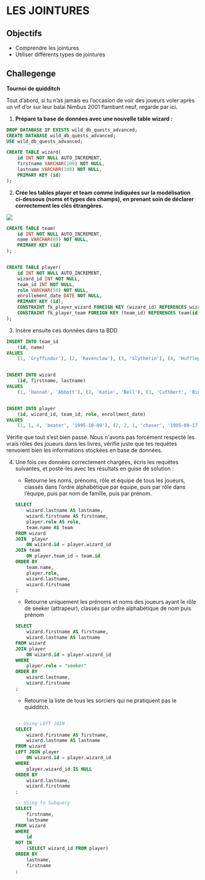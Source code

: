 # LES JOINTURES

## Objectifs

- Comprendre les jointures
- Utiliser différents types de jointures

## Challegenge

**Tournoi de quidditch**

Tout d’abord, si tu n’as jamais eu l’occasion de voir des joueurs voler après un vif d’or sur leur balai Nimbus 2001 flambant neuf, regarde par ici.

1. **Prépare ta base de données avec une nouvelle table wizard :**

```SQL
DROP DATABASE IF EXISTS wild_db_quests_advanced;
CREATE DATABASE wild_db_quests_advanced;
USE wild_db_quests_advanced;

CREATE TABLE wizard(
    id INT NOT NULL AUTO_INCREMENT,
    firstname VARCHAR(100) NOT NULL,
    lastname VARCHAR(100) NOT NULL,
    PRIMARY KEY (id)
);
```


2. **Crée les tables player et team comme indiquées sur la modélisation ci-dessous (noms et types des champs), en prenant soin de déclarer correctement les clés étrangères.**

![](https://imgur.com/9GXeTFZ.png)


```SQL 
CREATE TABLE team(
    id INT NOT NULL AUTO_INCREMENT,
    name VARCHAR(80) NOT NULL,
    PRIMARY KEY (id)
);


CREATE TABLE player(
    id INT NOT NULL AUTO_INCREMENT,
    wizard_id INT NOT NULL,
    team_id INT NOT NULL,
    role VARCHAR(50) NOT NULL,
    enrollement_date DATE NOT NULL,
    PRIMARY KEY (id),
    CONSTRAINT fk_player_wizard FOREIGN KEY (wizard_id) REFERENCES wizard(id),
    CONSTRAINT fk_player_team FOREIGN KEY (team_id) REFERENCES team(id)
);

```

3. Insère ensuite ces données dans ta BDD


```SQL
INSERT INTO team_id
    (id, name)
VALUES
    (1, 'Gryffindor'), (2, 'Ravenclaw'), (3, 'Slytherin'), (4, 'Hufflepuff');


INSERT INTO wizard
    (id, firstname, lastname)
VALUES
    (1, 'Hannah', 'Abbott'), (2, 'Katie', 'Bell'), (3, 'Cuthbert', 'Binns'), (4, 'Phineas', 'Nigellus'), (5, 'Regulus', 'Black'), (6, 'Sirius', 'Black'), (7, 'Amelia', 'Bones'), (8, 'Susan', 'Bones'), (9, 'Terry', 'Boot'), (10, 'Lavender', 'Brown'), (11, 'Millicent', 'Bulstrode'), (12, 'Cho', 'Chang'), (13, 'Penelope', 'Clearwater'), (14, 'Michael', 'Corner'), (15, 'Crabbe', ''), (16, 'Vincent', 'Crabbe'), (17, 'Colin', 'Creevey'), (18, 'Dennis', 'Creevey'), (19, 'Cedric', 'Diggory'), (20, 'Aberforth', 'Dumbledore'), (21, 'Albus', 'Dumbledore'), (22, 'Marietta', 'Edgecombe'), (23, 'Justin', 'Finch-Fletchley'), (24, 'Seamus', 'Finnigan'), (25, 'Marcus', 'Flint'), (26, 'Filius', 'Flitwick'), (27, 'Anthony', 'Goldstein'), (28, 'Gregory', 'Goyle'), (29, 'Hermione', 'Granger'), (30, 'Godric', 'Gryffindor'), (31, 'Rubeus', 'Hagrid'), (32, 'Helga', 'Hufflepuff'), (33, 'Angelina', 'Johnson'), (34, 'Lee', 'Jordan'), (35, 'Bellatrix', 'Lestrange'), (36, 'Rabastan', 'Lestrange'), (37, 'Rodolphus', 'Lestrange'), (38, 'Gilderoy', 'Lockhart'), (39, 'Alice', 'Longbottom'), (40, 'Frank', 'Longbottom'), (41, 'Augusta', 'Longbottom'), (42, 'Neville', 'Longbottom'), (43, 'Luna', 'Lovegood'), (44, 'Xenophilius', 'Lovegood'), (45, 'Remus', 'Lupin'), (46, 'Draco', 'Malfoy'), (47, 'Lucius', 'Malfoy'), (48, 'Narcissa', 'Malfoy'), (49, 'Minerva', 'McGonagall'), (50, 'Theodore', 'Nott'), (51, 'Garrick', 'Ollivander'), (52, 'Pansy', 'Parkinson'), (53, 'Padma', 'Patil'), (54, 'Parvati', 'Patil'), (55, 'Peter', 'Pettigrew'), (56, 'Harry', 'Potter'), (57, 'James', 'Potter'), (58, 'Lily', 'J.'), (59, 'Quirinus', 'Quirrell'), (60, 'Helena', 'Ravenclaw'), (61, 'Rowena', 'Ravenclaw'), (62, 'Tom', 'Riddle'), (63, 'Demelza', 'Robins'), (64, 'Newton', 'Scamander'), (65, 'Horace', 'Slughorn'), (66, 'Salazar', 'Slytherin'), (67, 'Hepzibah', 'Smith'), (68, 'Zacharias', 'Smith'), (69, 'Severus', 'Snape'), (70, 'Alicia', 'Spinnet'), (71, 'Pomona', 'Sprout'), (72, 'Dean', 'Thomas'), (73, 'Andromeda', 'Tonks'), (74, 'Nymphadora', 'Tonks'), (75, 'Sybill', 'Trelawney'), (76, 'Dolores', 'Umbridge'), (77, 'Romilda', 'Vane'), (78, 'Arthur', 'Weasley'), (79, 'William', 'Weasley'), (80, 'Charles', 'Weasley'), (81, 'Fred', 'Weasley'), (82, 'George', 'Weasley'), (83, 'Ginevra', 'Weasley'), (84, 'Molly', 'Weasley'), (85, 'Percy', 'Weasley'), (86, 'Ronald', 'Weasley'), (87, 'Oliver', 'Wood'), (88, 'Blaise', 'Zabini'), (89, 'Bloody', 'Baron'), (90, 'Cadogan', ''), (91, 'Fat', 'Friar'), (92, 'Myrtle', 'Warren');


INSERT INTO player
    (id, wizard_id, team_id, role, enrollment_date)
VALUES
    (1, 1, 4, 'beater', '1995-10-09'), (2, 2, 1, 'chaser', '1995-08-17'), (3, 3, 1, 'seeker', '1994-12-03'), (4, 4, 3, 'chaser', '1995-03-24'), (5, 5, 3, 'keeper', '1997-07-16'), (6, 6, 1, 'beater', '1994-01-10'), (7, 7, 4, 'chaser', '1999-01-21'), (8, 8, 4, 'keeper', '1991-10-20'), (10, 10, 1, 'beater', '1991-08-03'), (11, 11, 3, 'beater', '1996-10-04'), (12, 12, 2, 'chaser', '1992-01-27'), (13, 13, 2, 'beater', '1991-01-11'), (14, 14, 2, 'seeker', '1995-08-17'), (16, 16, 3, 'beater', '1992-11-27'), (17, 17, 1, 'seeker', '1993-07-07'), (18, 18, 1, 'keeper', '1991-05-01'), (19, 19, 4, 'keeper', '1997-11-02'), (20, 20, 1, 'keeper', '1995-04-24'), (21, 21, 1, 'chaser', '1991-03-12'), (22, 22, 2, 'chaser', '1990-07-05'), (23, 23, 4, 'beater', '1995-01-06'), (24, 24, 1, 'beater', '1997-02-08'), (25, 25, 3, 'beater', '1996-12-16'), (26, 26, 2, 'chaser', '1997-02-07'), (27, 27, 2, 'chaser', '1999-07-31'), (28, 28, 3, 'seeker', '1994-05-13'), (29, 29, 1, 'chaser', '1997-08-14'), (30, 30, 1, 'seeker', '1993-08-30'), (31, 31, 1, 'beater', '1994-11-16'), (32, 32, 4, 'seeker', '1992-08-14'), (33, 33, 1, 'keeper', '1995-12-02'), (34, 34, 1, 'chaser', '1996-01-31'), (35, 35, 3, 'chaser', '1992-03-21'), (36, 36, 3, 'seeker', '1997-10-30'), (37, 37, 3, 'chaser', '1991-04-27'), (38, 38, 2, 'chaser', '1998-04-05'), (39, 39, 1, 'beater', '1992-02-17'), (40, 40, 1, 'chaser', '1995-10-15'), (41, 41, 1, 'chaser', '1999-10-25'), (42, 42, 1, 'chaser', '1998-05-06'), (43, 43, 2, 'chaser', '1998-03-01'), (44, 44, 2, 'chaser', '1991-03-11'), (46, 46, 3, 'chaser', '1993-11-02'), (47, 47, 3, 'chaser', '1992-03-12'), (48, 48, 3, 'seeker', '1993-03-17'), (49, 49, 1, 'beater', '1992-07-14'), (50, 50, 3, 'chaser', '1996-12-02'), (51, 51, 2, 'chaser', '1995-06-25'), (52, 52, 3, 'beater', '1991-12-14'), (55, 55, 1, 'chaser', '1991-05-14'), (56, 56, 1, 'beater', '1997-03-05'), (57, 57, 1, 'beater', '1996-12-07'), (58, 58, 1, 'chaser', '1999-02-23'), (59, 59, 2, 'beater', '1995-09-23'), (60, 60, 2, 'beater', '1992-04-12'), (61, 61, 2, 'seeker', '1992-10-09'), (62, 62, 3, 'chaser', '1990-02-27'), (64, 64, 4, 'chaser', '1999-01-12'), (66, 66, 3, 'seeker', '1991-02-23'), (67, 67, 4, 'beater', '1996-07-18'), (68, 68, 4, 'keeper', '1993-10-01'), (69, 69, 3, 'beater', '1997-03-06'), (70, 70, 1, 'chaser', '1995-11-08'), (71, 71, 4, 'beater', '1998-06-12'), (72, 72, 1, 'beater', '1997-11-23'), (73, 73, 3, 'chaser', '1994-01-28'), (74, 74, 4, 'beater', '1999-11-25'), (75, 75, 2, 'seeker', '1991-12-28'), (76, 76, 3, 'seeker', '1993-10-23'), (77, 77, 1, 'seeker', '1990-07-31'), (78, 78, 1, 'beater', '1992-01-01'), (79, 79, 1, 'seeker', '1991-04-27'), (81, 81, 1, 'seeker', '1998-03-29'), (82, 82, 1, 'chaser', '1991-08-26'), (83, 83, 1, 'keeper', '1992-04-17'), (85, 85, 1, 'beater', '1990-09-05'), (86, 86, 1, 'seeker', '1997-06-22'), (87, 87, 1, 'chaser', '1999-04-08'), (88, 88, 3, 'beater', '1991-07-08'), (89, 89, 3, 'chaser', '1996-09-25'), (90, 90, 1, 'keeper', '1993-01-04'), (91, 91, 4, 'beater', '1993-11-04'), (92, 92, 2, 'beater', '1997-12-14');
```


Vérifie que tout s’est bien passé. Nous n'avons pas forcément respecté les vrais rôles des joueurs dans les livres, vérifie juste que tes requêtes renvoient bien les informations stockées en base de données.

4. Une fois ces données correctement chargées, écris les requêtes suivantes, et poste-les avec tes résultats en guise de solution :

    - Retourne les noms, prénoms, rôle et équipe de tous les joueurs, classés dans l’ordre alphabétique par équipe, puis par rôle dans l’équipe, puis par nom de famille, puis par prénom.
    
    ```SQL
    SELECT
        wizard.lastname AS lastname,
        wizard.firstname AS firstname,
        player.role AS role,
        team.name AS team 
    FROM wizard 
    JOIN  player
        ON wizard.id = player.wizard_id
    JOIN team 
        ON player.team_id = team.id
    ORDER BY 
        team.name, 
        player.role, 
        wizard.lastname, 
        wizard.firstname 
    ;
    ```

    - Retourne uniquement les prénoms et noms des joueurs ayant le rôle de seeker (attrapeur), classés par ordre alphabétique de nom puis prénom
    ```SQL
    SELECT
        wizard.firstname AS firstname,
        wizard.lastname AS lastname
    FROM wizard 
    JOIN player        
        ON wizard.id = player.wizard_id
    WHERE
        player.role = "seeker"
    ORDER BY 
        wizard.lastname,
        wizard.firstname
    ;
    ```
    - Retourne la liste de tous les sorciers qui ne pratiquent pas le quidditch.
    ```SQL
    
    -- Using LEFT JOIN 
    SELECT
        wizard.firstname AS firstname,
        wizard.lastname AS lastname
    FROM wizard 
    LEFT JOIN player 
        ON wizard.id = player.wizard_id
    WHERE
        player.wizard_id IS NULL
    ORDER BY 
        wizard.lastname,
        wizard.firstname
    ;

    -- Using to Subquery
    SELECT
        firstname,
        lastname
    FROM wizard 
    WHERE 
        id
    NOT IN 
        (SELECT wizard_id FROM player)
    ORDER BY 
        lastname,
        firstname
    ;
    ```
